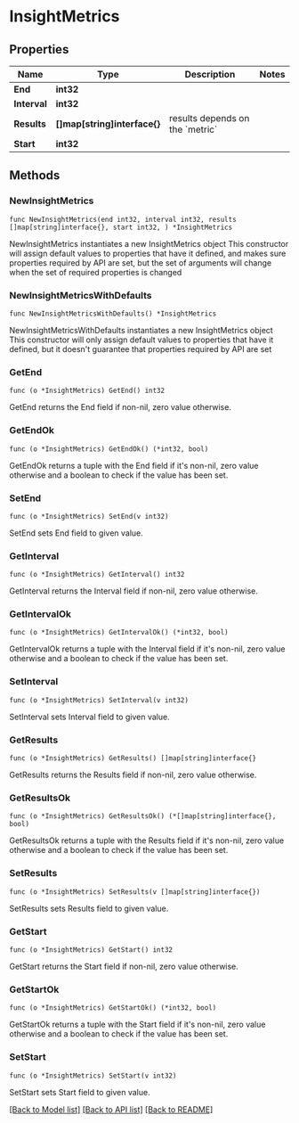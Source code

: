 # InsightMetrics

## Properties

Name | Type | Description | Notes
------------ | ------------- | ------------- | -------------
**End** | **int32** |  | 
**Interval** | **int32** |  | 
**Results** | **[]map[string]interface{}** | results depends on the &#x60;metric&#x60; | 
**Start** | **int32** |  | 

## Methods

### NewInsightMetrics

`func NewInsightMetrics(end int32, interval int32, results []map[string]interface{}, start int32, ) *InsightMetrics`

NewInsightMetrics instantiates a new InsightMetrics object
This constructor will assign default values to properties that have it defined,
and makes sure properties required by API are set, but the set of arguments
will change when the set of required properties is changed

### NewInsightMetricsWithDefaults

`func NewInsightMetricsWithDefaults() *InsightMetrics`

NewInsightMetricsWithDefaults instantiates a new InsightMetrics object
This constructor will only assign default values to properties that have it defined,
but it doesn't guarantee that properties required by API are set

### GetEnd

`func (o *InsightMetrics) GetEnd() int32`

GetEnd returns the End field if non-nil, zero value otherwise.

### GetEndOk

`func (o *InsightMetrics) GetEndOk() (*int32, bool)`

GetEndOk returns a tuple with the End field if it's non-nil, zero value otherwise
and a boolean to check if the value has been set.

### SetEnd

`func (o *InsightMetrics) SetEnd(v int32)`

SetEnd sets End field to given value.


### GetInterval

`func (o *InsightMetrics) GetInterval() int32`

GetInterval returns the Interval field if non-nil, zero value otherwise.

### GetIntervalOk

`func (o *InsightMetrics) GetIntervalOk() (*int32, bool)`

GetIntervalOk returns a tuple with the Interval field if it's non-nil, zero value otherwise
and a boolean to check if the value has been set.

### SetInterval

`func (o *InsightMetrics) SetInterval(v int32)`

SetInterval sets Interval field to given value.


### GetResults

`func (o *InsightMetrics) GetResults() []map[string]interface{}`

GetResults returns the Results field if non-nil, zero value otherwise.

### GetResultsOk

`func (o *InsightMetrics) GetResultsOk() (*[]map[string]interface{}, bool)`

GetResultsOk returns a tuple with the Results field if it's non-nil, zero value otherwise
and a boolean to check if the value has been set.

### SetResults

`func (o *InsightMetrics) SetResults(v []map[string]interface{})`

SetResults sets Results field to given value.


### GetStart

`func (o *InsightMetrics) GetStart() int32`

GetStart returns the Start field if non-nil, zero value otherwise.

### GetStartOk

`func (o *InsightMetrics) GetStartOk() (*int32, bool)`

GetStartOk returns a tuple with the Start field if it's non-nil, zero value otherwise
and a boolean to check if the value has been set.

### SetStart

`func (o *InsightMetrics) SetStart(v int32)`

SetStart sets Start field to given value.



[[Back to Model list]](../README.md#documentation-for-models) [[Back to API list]](../README.md#documentation-for-api-endpoints) [[Back to README]](../README.md)


